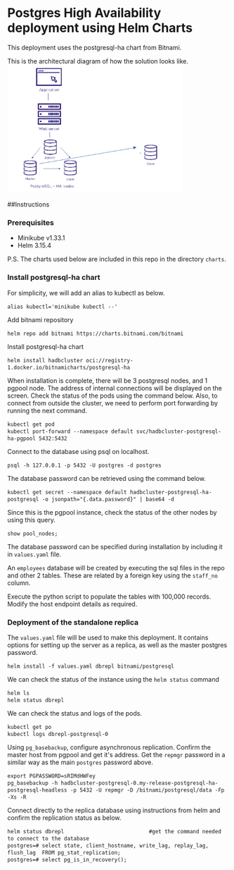 # Postgres High Availability deployment using Helm Charts
This deployment uses the postgresql-ha chart from Bitnami.

This is the architectural diagram of how the solution looks like.
<img  width="400px" height=auto src= "postgreshatopoloty.png" />

##Instructions

### Prerequisites

- Minikube v1.33.1
- Helm 3.15.4

P.S. The charts used below are included in this repo in the directory `charts`.

### Install postgresql-ha chart
For simplicity, we will add an alias to kubectl as below.
```console
alias kubectl='minikube kubectl --'
```
Add bitnami repository
```console
helm repo add bitnami https://charts.bitnami.com/bitnami
```

Install postgresql-ha chart
```console
helm install hadbcluster oci://registry-1.docker.io/bitnamicharts/postgresql-ha
```

When installation is complete, there will be 3 postgresql nodes, and 1 pgpool node. The address of internal connections will be displayed on the screen. Check the status of the pods using the command below. Also, to connect from outside the cluster, we need to perform port forwarding by running the next command.

```console
kubectl get pod
kubectl port-forward --namespace default svc/hadbcluster-postgresql-ha-pgpool 5432:5432
```

Connect to the database using psql on localhost.
```console
psql -h 127.0.0.1 -p 5432 -U postgres -d postgres
```

The database password can be retrieved using the command below.
```console
kubectl get secret --namespace default hadbcluster-postgresql-ha-postgresql -o jsonpath="{.data.password}" | base64 -d
```
Since this is the pgpool instance, check the status of the other nodes by using this query.
```console
show pool_nodes;
```
The database password can be specified during installation by including it in `values.yaml` file. 

An `employees` database will be created by executing the sql files in the repo and other 2 tables. These are related by a foreign key using the `staff_no` column.

Execute the python script to populate the tables with 100,000 records. Modify the host endpoint details as required.

### Deployment of the standalone replica 
The `values.yaml` file will be used to make this deployment. It contains options for setting up the server as a replica, as well as the master postgres password.
```console
helm install -f values.yaml dbrepl bitnami/postgresql
```
We can check the status of the instance using the `helm status` command
```console
helm ls
helm status dbrepl
```
We can check the status and logs of the pods.
```console
kubectl get po
kubectl logs dbrepl-postgresql-0
```
Using `pg_basebackup`, configure asynchronous replication. Confirm the master host from pgpool and get it's address. Get the `repmgr` password in a similar way as the main `postgres` password above.
```console
export PGPASSWORD=sRIMdHWFey
pg_basebackup -h hadbcluster-postgresql-0.my-release-postgresql-ha-postgresql-headless -p 5432 -U repmgr -D /bitnami/postgresql/data -Fp -Xs -R
```
Connect directly to the replica database using instructions from helm and confirm the replication status as below.
```console
helm status dbrepl 							 #get the command needed to connect to the database
postgres=# select state, client_hostname, write_lag, replay_lag, flush_lag  FROM pg_stat_replication;
postgres=# select pg_is_in_recovery();
```

